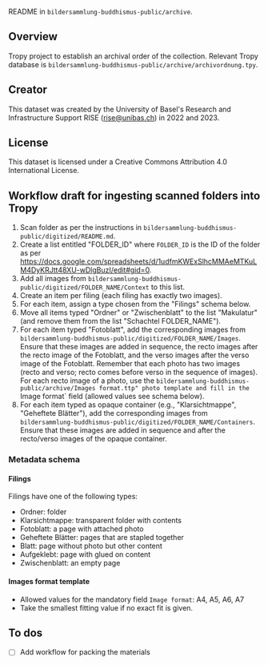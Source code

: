 README in `bildersammlung-buddhismus-public/archive`.

## Overview

Tropy project to establish an archival order of the collection. Relevant Tropy database is `bildersammlung-buddhismus-public/archive/archivordnung.tpy`.

## Creator

This dataset was created by the University of Basel's Research and Infrastructure Support RISE (rise@unibas.ch) in 2022 and 2023.

## License

This dataset is licensed under a Creative Commons Attribution 4.0 International License.

## Workflow draft for ingesting scanned folders into Tropy

1. Scan folder as per the instructions in `bildersammlung-buddhismus-public/digitized/README.md`.
2. Create a list entitled "FOLDER_ID" where `FOLDER_ID` is the ID of the folder as per https://docs.google.com/spreadsheets/d/1udfmKWExSlhcMMAeMTKuLM4DyKRJtt48XU-wDlgBuzI/edit#gid=0.
3. Add all images from `bildersammlung-buddhismus-public/digitized/FOLDER_NAME/Context` to this list.
4. Create an item per filing (each filing has exactly two images).
5. For each item, assign a type chosen from the "Filings" schema below.
6. Move all items typed "Ordner" or "Zwischenblatt" to the list "Makulatur" (and remove them from the list "Schachtel FOLDER_NAME").
7. For each item typed "Fotoblatt", add the corresponding images from `bildersammlung-buddhismus-public/digitized/FOLDER_NAME/Images`. Ensure that these images are added in sequence, the recto images after the recto image of the Fotoblatt, and the verso images after the verso image of the Fotoblatt. Remember that each photo has two images (recto and verso; recto comes before verso in the sequence of images). For each recto image of a photo, use the `bildersammlung-buddhismus-public/archive/Images format.ttp" photo template and fill in the `Image format` field (allowed values see schema below).
8. For each item typed as opaque container (e.g., "Klarsichtmappe", "Geheftete Blätter"), add the corresponding images from `bildersammlung-buddhismus-public/digitized/FOLDER_NAME/Containers`. Ensure that these images are added in sequence and after the recto/verso images of the opaque container.

### Metadata schema

#### Filings

Filings have one of the following types:
- Ordner: folder
- Klarsichtmappe: transparent folder with contents
- Fotoblatt: a page with attached photo
- Geheftete Blätter: pages that are stapled together
- Blatt: page without photo but other content
- Aufgeklebt: page with glued on content
- Zwischenblatt: an empty page

#### Images format template

- Allowed values for the mandatory field `Image format`: A4, A5, A6, A7
- Take the smallest fitting value if no exact fit is given.

## To dos

- [ ] Add workflow for packing the materials